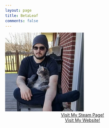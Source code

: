 ```yaml
---
layout: page
title: BetaLeaf
comments: false
---
```

<img src="avatar.jpg">
<br>
<center><a href="http://steamcommunity.com/id/BetaLeaf">Visit My Steam Page!</a></center>
<center><a href="https://BetaLeaf.net">Visit My Website!</a></center>
